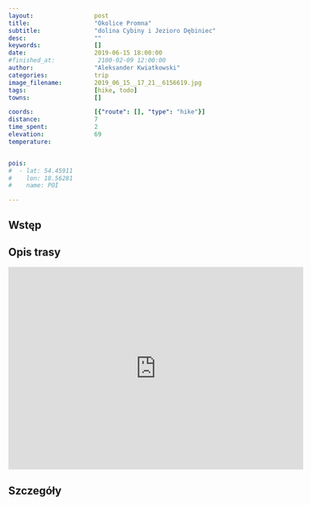 ```yaml
---
layout:                 post
title:                  "Okolice Promna"
subtitle:               "dolina Cybiny i Jezioro Dębiniec"
desc:                   ""
keywords:               []
date:                   2019-06-15 18:00:00
#finished_at:            2100-02-09 12:00:00
author:                 "Aleksander Kwiatkowski"
categories:             trip
image_filename:         2019_06_15__17_21__6156619.jpg
tags:                   [hike, todo]
towns:                  []

coords:                 [{"route": [], "type": "hike"}]
distance:               7
time_spent:             2
elevation:              69
temperature:            


pois:
#  - lat: 54.45911
#    lon: 18.56281
#    name: POI

---
```



## Wstęp

## Opis trasy

<iframe height='405' width='590' frameborder='0' allowtransparency='true' scrolling='no' src='https://www.strava.com/activities/2453912087/embed/255bfd1618505e60b029ebb65ad46e5a116ec874'></iframe>

## Szczegóły
